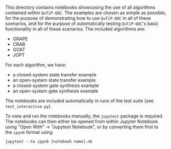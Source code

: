 This directory contains notebooks showcasing the use of all algorithms contained within `QuTiP-QOC`.
The examples are chosen as simple as possible, for the purpose of demonstrating how to use `QuTiP-QOC` in all of these scenarios, and for the purpose of automatically testing `QuTiP-QOC`'s basic functionality in all of these scenarios.
The included algorithms are:
- GRAPE
- CRAB
- GOAT
- JOPT

For each algorithm, we have:
- a closed-system state transfer example
- an open-system state transfer example
- a closed-system gate synthesis example
- an open-system gate synthesis example

The notebooks are included automatically in runs of the test suite (see `test_interactive.py`).

To view and run the notebooks manually, the `jupytext` package is required.
The notebooks can then either be opened from within Jupyter Notebook using "Open With" -> "Jupytext Notebook", or by converting them first to the `ipynb` format using
```
jupytext --to ipynb [notebook name].nb
```